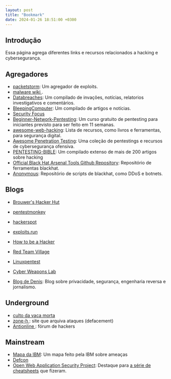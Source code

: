 ```yaml
---
layout: post
title: "Bookmark"
date: 2024-01-26 18:51:00 +0300 
---
```


## Introdução

Essa página agrega diferentes links e recursos relacionados a hacking e cybersegurança.

## Agregadores
-  <a href = "https://packetstormsecurity.com/">packetstorm</a>: Um agregador de exploits.
- <a href="https://malwiki.org/index.php?title=Main_Page"> malware wiki </a>.
- <a href="https://www.databreaches.net/">Databreaches</a>: Um compilado de invações, notícias, relatorios investigativos e comentários.
- <a href="https://www.bleepingcomputer.com/">BleepingComputer</a>: Um compilado de artigos e notícias.
- <a href="https://www.securityfocus.com/"> Security Focus </a>
- <a href="https://github.com/hmaverickadams/Beginner-Network-Pentesting">Beginner-Network-Pentesting</a>: Um curso gratuito de pentesting para iniciantes previsto para ser feito em 11 semanas.
- <a href="https://github.com/infoslack/awesome-web-hacking">awesome-web-hacking</a>: Lista de recursos, como livros e ferramentas, para segurança digital.
- <a href="https://github.com/enaqx/awesome-pentest">Awesome Penetration Testing</a>: Uma coleção de pentestings e recursos de cybersegurança ofensiva.
- <a href="https://github.com/blaCCkHatHacEEkr/PENTESTING-BIBLE">PENTESTING-BIBLE</a>: Um compilado extenso de mais de 200 artigos sobre hacking
- <a href="https://github.com/toolswatch/blackhat-arsenal-tools">Official Black Hat Arsenal Tools Github Repository</a>: Repositório de ferramentas blackhat.
- <a href="https://github.com/H1R0GH057/Anonymous">Anonymous</a>: Repositório de scripts de blackhat, como DDoS e botnets.

## Blogs

- <a href="https://www.win.tue.nl/~aeb/linux/hh/"> Brouwer's Hacker Hut</a>

- <a href="http://pentestmonkey.net/">pentestmonkey</a>
- <a href="https://hackerspot.net/">hackerspot</a>
- <a href="https://exploits.run/"> exploits.run </a>
- <a href="http://www.catb.org/~esr/faqs/hacker-howto.html"> How to be a Hacker </a>
- <a href="https://redteamvillage.io/"> Red Team Village </a>
- <a href="https://linuxpentest.com.br/"> Linuxpentest </a>
- <a href="https://null-byte.wonderhowto.com/collection/cyber-weapons-lab/"> Cyber Weapons Lab </a>
- <a href="https://deniszanin.com/"> Blog de Denis</a>: Blog sobre privacidade, segurança, engenharia reversa e jornalismo.
    
## Underground
- <a href="https://cultdeadcow.com">culto da vaca morta</a>
- <a href="http://www.zone-h.org/"> zone-h </a>: site que arquiva ataques (defacement)
- <a href="https://www.antionline.com/"> Antionline </a>: fórum de hackers
        

## Mainstream
- <a href="https://exchange.xforce.ibmcloud.com/activity/map">Mapa da IBM</a>: Um mapa feito pela IBM sobre ameaças
- <a href="https://defcon.org/">Defcon</a>
- <a href="https://owasp.org/">Open Web Application Security Project</a>: Destaque para <a href="https://cheatsheetseries.owasp.org/cheatsheets/LDAP_Injection_Prevention_Cheat_Sheet.html">a série de cheatsheets</a> que fizeram. 
